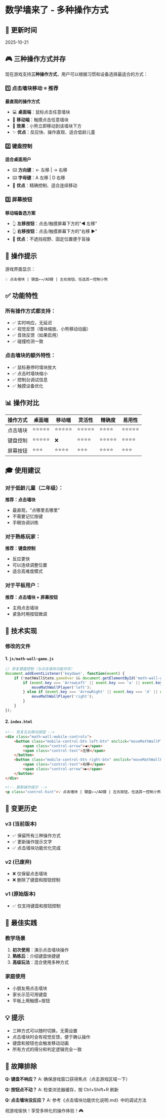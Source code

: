 # 数学墙来了 - 多种操作方式

## 📅 更新时间
2025-10-21

## 🎮 三种操作方式并存

现在游戏支持**三种操作方式**，用户可以根据习惯和设备选择最适合的方式：

### 1️⃣ 点击墙块移动 ⭐ 推荐
**最直观的操作方式**
- 💻 **桌面端**：鼠标点击任意墙块
- 📱 **移动端**：触摸点击任意墙块
- 🐻 **效果**：小熊立即移动到该墙块下方
- ✨ **优点**：反应快、操作直观、适合低龄儿童

### 2️⃣ 键盘控制
**适合桌面用户**
- ⌨️ **方向键**：← 左移 | → 右移
- ⌨️ **字母键**：A 左移 | D 右移
- 🎯 **优点**：精确控制、适合连续移动

### 3️⃣ 屏幕按钮
**移动端备选方案**
- 👆 **左移按钮**：点击/触摸屏幕下方的"◀ 左移"
- 👆 **右移按钮**：点击/触摸屏幕下方的"右移 ▶"
- 📱 **优点**：不遮挡视野、固定位置便于盲操

## 🎯 操作提示

游戏界面显示：
```
💡 点击墙块 | 键盘←→/AD键 | 左右按钮，任选其一控制小熊
```

## ✅ 功能特性

### 所有操作方式都支持：
- ✅ 实时响应，无延迟
- ✅ 视觉反馈（墙块缩放、小熊移动动画）
- ✅ 音效反馈（如果启用）
- ✅ 碰撞检测一致

### 点击墙块的额外特性：
- ✅ 鼠标悬停时墙块放大
- ✅ 点击时墙块缩小
- ✅ 控制台调试信息
- ✅ 触摸设备优化

## 📊 操作对比

| 操作方式 | 桌面端 | 移动端 | 灵活性 | 精确度 | 易用性 |
|---------|--------|--------|--------|--------|--------|
| 点击墙块 | ⭐⭐⭐⭐⭐ | ⭐⭐⭐⭐⭐ | ⭐⭐⭐⭐⭐ | ⭐⭐⭐⭐ | ⭐⭐⭐⭐⭐ |
| 键盘控制 | ⭐⭐⭐⭐⭐ | ❌ | ⭐⭐⭐⭐ | ⭐⭐⭐⭐⭐ | ⭐⭐⭐⭐ |
| 屏幕按钮 | ⭐⭐⭐ | ⭐⭐⭐⭐ | ⭐⭐⭐ | ⭐⭐⭐⭐ | ⭐⭐⭐ |

## 🎓 使用建议

### 对于低龄儿童（二年级）：
**推荐：点击墙块**
- 最直观，"点哪里去哪里"
- 不需要记忆按键
- 手眼协调训练

### 对于熟练玩家：
**推荐：键盘控制**
- 反应更快
- 可以连续调整位置
- 适合高难度模式

### 对于平板用户：
**推荐：点击墙块 + 屏幕按钮**
- 主用点击墙块
- 紧急时用按钮微调

## 🔧 技术实现

### 修改的文件

#### 1. `js/math-wall-game.js`
```javascript
// 恢复键盘控制（与点击墙块功能并存）
document.addEventListener('keydown', function(event) {
    if (!mathWallState.gameOver && document.getElementById('math-wall-game-screen').style.display === 'block') {
        if (event.key === 'ArrowLeft' || event.key === 'a' || event.key === 'A') {
            moveMathWallPlayer('left');
        } else if (event.key === 'ArrowRight' || event.key === 'd' || event.key === 'D') {
            moveMathWallPlayer('right');
        }
    }
});
```

#### 2. `index.html`
```html
<!-- 恢复左右移动按钮 -->
<div class="math-wall-mobile-controls">
    <button class="mobile-control-btn left-btn" onclick="moveMathWallPlayer('left')">
        <span class="control-arrow">◀</span>
        <span class="control-text">左移</span>
    </button>
    <button class="mobile-control-btn right-btn" onclick="moveMathWallPlayer('right')">
        <span class="control-text">右移</span>
        <span class="control-arrow">▶</span>
    </button>
</div>

<!-- 更新操作提示 -->
<p class="control-hint">💡 点击墙块 | 键盘←→/AD键 | 左右按钮，任选其一控制小熊</p>
```

## 📝 变更历史

### v3 (当前版本)
- ✅ 保留所有三种操作方式
- ✅ 更新操作提示文字
- ✅ 点击墙块功能优化完成

### v2 (已废弃)
- ❌ 仅保留点击墙块
- ❌ 删除了键盘和按钮控制

### v1 (原始版本)
- ✅ 仅支持键盘和按钮控制

## 🎯 最佳实践

### 教学场景
1. **初次使用**：演示点击墙块操作
2. **熟练后**：介绍键盘快捷键
3. **高级玩法**：混合使用多种方式

### 家庭使用
- 小朋友用点击墙块
- 家长示范可用键盘
- 平板上用触摸+按钮

## 💡 提示

- 三种方式可以随时切换，无需设置
- 点击墙块时会有视觉反馈，便于确认操作
- 键盘和按钮也会触发移动动画
- 所有方式的得分和判定逻辑完全一致

## 🐛 故障排除

**Q: 键盘不响应？**
A: 确保游戏窗口获得焦点（点击游戏区域一下）

**Q: 按钮点不动？**
A: 检查浏览器缓存，按 Ctrl+Shift+R 刷新

**Q: 点击墙块没反应？**
A: 参考《点击墙块功能优化说明.md》中的调试方法

祝游戏愉快！享受多样化的操作体验！🎮
